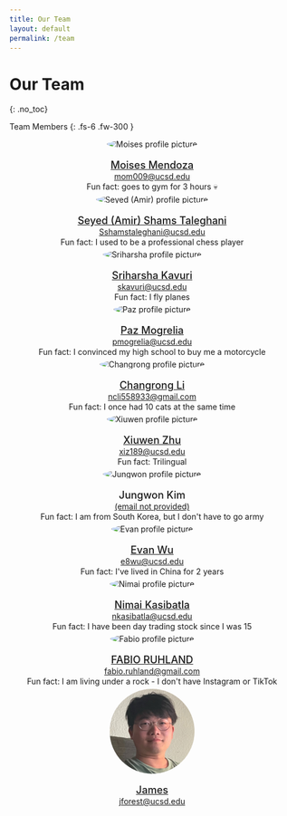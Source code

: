 ```yaml
---
title: Our Team
layout: default
permalink: /team
---
```


# Our Team
{: .no_toc}

<style>
    .profile-display {
        display: grid;
    }
    .profile {
        display: flex;
        flex-direction: row;
        margin: 12px;
        min-width: 340px;
        line-height: 20px;
    }
    .profile-mem {
        flex-direction: column;
        align-items: center;
        text-align: center;
    }
    .profile-pic {
        height: 100px;
        width: 100px;
        border-radius: 50%;
        background-repeat: no-repeat;
        background-position: center center;
        background-size: cover;
        margin-right: 8px;
        overflow: hidden;
        flex-shrink: 0;
    }
    .tutor-pic {
        height: 80px;
        width: 80px;
    }
    .mem {
        height: 150px;
        width: 150px;
        margin-right: 0px;
        margin-bottom: 10px;
    }
    .profile-info-mem {
        display: flex;
        flex-direction: column;
        align-items: center;
    }
    .profile-info {
        margin: 4px;
    }
    .profile-info p {
        text-wrap: pretty;
        margin: 1px;
    }
    .profile-name {
        font-size: 18px;
        font-weight: 500;
        margin-top: 10px;
        margin-bottom: 7px;
    }

    @media screen and (min-width: 1000px) {
      .profile-display {
        grid-template-columns: 1fr 1fr;
      }
    }
</style>


Team Members
{: .fs-6 .fw-300 }

<div class="profile-display">
<div class="profile-mem">
    <img class="profile-pic mem" src="/cse110-sp25-group12/assets/images/moises.png" alt="Moises profile picture">
    <div class="profile-info profile-info-mem">
        <p class="profile-name"><a href="https://github.com/MoisesRM32" target="_blank">Moises Mendoza</a></p>
        <a href="mailto:mom009@ucsd.edu">mom009@ucsd.edu</a>
        <p>Fun fact: goes to gym for 3 hours 💀</p>
    </div>
</div>

<div class="profile-mem">
    <img class="profile-pic mem" src="/cse110-sp25-group12/assets/images/seyed.jpg" alt="Seyed (Amir) profile picture">
    <div class="profile-info profile-info-mem">
        <p class="profile-name"><a href="https://amirrezash007.github.io/SeyedShams/" target="_blank">Seyed (Amir) Shams Taleghani</a></p>
        <a href="mailto:Sshamstaleghani@ucsd.edu">Sshamstaleghani@ucsd.edu</a>
        <p>Fun fact: I used to be a professional chess player</p>
    </div>
</div>

<div class="profile-mem">
    <img class="profile-pic mem" src="/cse110-sp25-group12/assets/images/sriharsha.jpg" alt="Sriharsha profile picture">
    <div class="profile-info profile-info-mem">
        <p class="profile-name"><a href="https://kavurisriharsha.github.io/cse110-lab1/" target="_blank">Sriharsha Kavuri</a></p>
        <a href="mailto:skavuri@ucsd.edu">skavuri@ucsd.edu</a>
        <p>Fun fact: I fly planes</p>
    </div>
</div>

<div class="profile-mem">
    <img class="profile-pic mem" src="/cse110-sp25-group12/assets/images/paz.jpg" alt="Paz profile picture">
    <div class="profile-info profile-info-mem">
        <p class="profile-name"><a href="https://pmogrelia.github.io" target="_blank">Paz Mogrelia</a></p>
        <a href="mailto:pmogrelia@ucsd.edu">pmogrelia@ucsd.edu</a>
        <p>Fun fact: I convinced my high school to buy me a motorcycle</p>
    </div>
</div>

<div class="profile-mem">
    <img class="profile-pic mem" src="/cse110-sp25-group12/assets/images/changrong.jpg" alt="Changrong profile picture">
    <div class="profile-info profile-info-mem">
        <p class="profile-name"><a href="https://github.com/ChangrongLi8858/CL-CSE-110" target="_blank">Changrong Li</a></p>
        <a href="mailto:ncli558933@gmail.com">ncli558933@gmail.com</a>
        <p>Fun fact: I once had 10 cats at the same time</p>
    </div>
</div>

<div class="profile-mem">
    <img class="profile-pic mem" src="/cse110-sp25-group12/assets/images/xuiwen.JPG" alt="Xiuwen profile picture">
    <div class="profile-info profile-info-mem">
        <p class="profile-name"><a href="https://xwinner7.github.io/Lab-Week-1/" target="_blank">Xiuwen Zhu</a></p>
        <a href="mailto:xiz189@ucsd.edu">xiz189@ucsd.edu</a>
        <p>Fun fact: Trilingual</p>
    </div>
</div>

<div class="profile-mem">
    <img class="profile-pic mem" src="/cse110-sp25-group12/assets/images/Fallback.png" alt="Jungwon profile picture">
    <div class="profile-info profile-info-mem">
        <p class="profile-name">Jungwon Kim</p>
        <a href="#">(email not provided)</a>
        <p>Fun fact: I am from South Korea, but I don't have to go army</p>
    </div>
</div>

<div class="profile-mem">
    <img class="profile-pic mem" src="/cse110-sp25-group12/assets/images/evan.jpg" alt="Evan profile picture">
    <div class="profile-info profile-info-mem">
        <p class="profile-name"><a href="https://twintersww.github.io/CSE110-Lab1/" target="_blank">Evan Wu</a></p>
        <a href="mailto:e8wu@ucsd.edu">e8wu@ucsd.edu</a>
        <p>Fun fact: I've lived in China for 2 years</p>
    </div>
</div>

<div class="profile-mem">
    <img class="profile-pic mem" src="/cse110-sp25-group12/assets/images/nimai.PNG" alt="Nimai profile picture">
    <div class="profile-info profile-info-mem">
        <p class="profile-name"><a href="https://nixmai.github.io/NimaiKasibatlaCSE110/" target="_blank">Nimai Kasibatla</a></p>
        <a href="mailto:nkasibatla@ucsd.edu">nkasibatla@ucsd.edu</a>
        <p>Fun fact: I have been day trading stock since I was 15</p>
    </div>
</div>

<div class="profile-mem">
    <img class="profile-pic mem" src="/cse110-sp25-group12/assets/images/fabio.png" alt="Fabio profile picture">
    <div class="profile-info profile-info-mem">
        <p class="profile-name"><a href="https://ruhlando.github.io/cse110-github-pages/" target="_blank">FABIO RUHLAND</a></p>
        <a href="mailto:fabio.ruhland@gmail.com">fabio.ruhland@gmail.com</a>
        <p>Fun fact: I am living under a rock - I don't have Instagram or TikTok</p>
    </div>
</div>

<div class="profile-mem">
    <img class="profile-pic mem" src="/assets/images/james.jpeg" alt="James profile picture">
    <div class="profile-info profile-info-mem">
        <p class="profile-name"><a href="https://0rd1nary13.github.io/CSE110-Lab-Week-1/" target="_blank">James</a></p>
        <a href="mailto:jforest@ucsd.edu">jforest@ucsd.edu</a>
    </div>
</div>

</div>